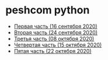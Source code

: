 peshcom python 
===

- [Первая часть (16 сентября 2020)](16_09_2020/README.md)
- [Вторая часть (24 сентября 2020)](24_09_2020/README.md)
- [Третья часть (08 октября 2020)](08_10_2020/README.md)
- [Четвертая часть (15 октября 2020)](15_10_2020/README.md)
- [Пятая часть (22 октября 2020)](22_10_2020/README.md)